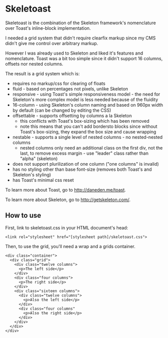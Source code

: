 # Skeletoast

Skeletoast is the combination of the Skeleton framework's nomenclature
over Toast's inline-block implementation.

I needed a grid system that didn't require clearfix markup since my CMS
didn't give me control over arbitrary markup.

However I was already used to Skeleton and liked it's features and
nomenclature.  Toast was a bit too simple since it didn't support 16
columns, offsets nor nested columns.

The result is a grid system which is:

- requires no markup/css for clearing of floats
- fluid - based on percentages not pixels, unlike Skeleton
- responsive - using Toast's simple responsiveness model -
the need for Skeleton's more complex model is less needed because of the
fluidity
- 16-column - using Skeleton's column naming and based on 960px width by
default (can be changed by editing the CSS)
- offsettable - supports offsetting by columns a la Skeleton
  - this conflicts with Toast's box-sizing which has been removed
  - note this means that you can't add bordersto blocks since without Toast's box-sizing, they expand the box size and cause wrapping
- nestable - supports a single level of nested columns - no nested-nested columns
  - nested columns only need an additional class on the first div, not the last, to remove excess margin - use "leader" class rather than "alpha" (skeleton)
- does not support plurilization of one column ("one columns" is
invalid)
- has no styling other than base font-size (removes both Toast's and Skeleton's styling)
- has Toast's minimal css reset

To learn more about Toast, go to <http://daneden.me/toast>.

To learn more about Skeleton, go to <http://getskeleton.com/>.

## How to use

First, link to skeletoast.css in your HTML document's head:

`<link rel="stylesheet" href="[stylesheet path]/skeletoast.css">`

Then, to use the grid, you'll need a wrap and a grids container.

~~~
<div class="container">
  <div class="grid">
    <div class="twelve columns">
      <p>The left side</p>
    </div>
    <div class="four columns">
      <p>The right side</p>
    </div>
    <div class="sixteen columns">
      <div class="twelve columns">
        <p>Also the left side</p>
      </div>
      <div class="four columns"
        <p>Also the right side</p>
      </div>
    </div>
  </div>
</div>
~~~

